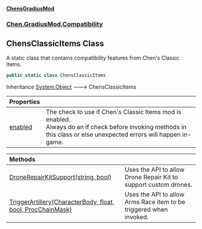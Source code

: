 
#### [ChensGradiusMod](index 'index')

### [Chen.GradiusMod.Compatibility](F8aFQlqLO5uD9A4izEhK_Q 'Chen.GradiusMod.Compatibility')

## ChensClassicItems Class
A static class that contains compatibility features from Chen's Classic Items.  
```csharp
public static class ChensClassicItems
```

Inheritance [System.Object](https://docs.microsoft.com/en-us/dotnet/api/System.Object 'System.Object') &#129106; ChensClassicItems  

| Properties | |
| :--- | :--- |
| [enabled](OHVkqlnYhMuUV_VmshMhFg 'Chen.GradiusMod.Compatibility.ChensClassicItems.enabled') | The check to use if Chen's Classic Items mod is enabled.<br/>Always do an if check before invoking methods in this class or else unexpected errors will happen in-game.<br/> |

| Methods | |
| :--- | :--- |
| [DroneRepairKitSupport(string, bool)](du9fuzKdsx5MczZZlzZpGw 'Chen.GradiusMod.Compatibility.ChensClassicItems.DroneRepairKitSupport(string, bool)') | Uses the API to allow Drone Repair Kit to support custom drones.<br/> |
| [TriggerArtillery(CharacterBody, float, bool, ProcChainMask)](ZY2ShE4vubIoib6qZvnj6w 'Chen.GradiusMod.Compatibility.ChensClassicItems.TriggerArtillery(RoR2.CharacterBody, float, bool, RoR2.ProcChainMask)') | Uses the API to allow Arms Race item to be triggered when invoked.<br/> |
